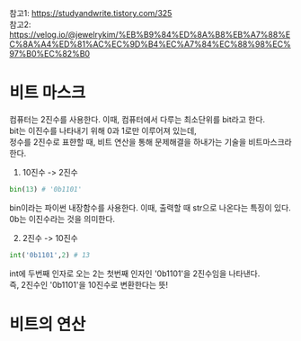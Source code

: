 참고1: https://studyandwrite.tistory.com/325  
참고2: https://velog.io/@jewelrykim/%EB%B9%84%ED%8A%B8%EB%A7%88%EC%8A%A4%ED%81%AC%EC%9D%B4%EC%A7%84%EC%88%98%EC%97%B0%EC%82%B0
# 비트 마스크
컴퓨터는 2진수를 사용한다. 이때, 컴퓨터에서 다루는 최소단위를 bit라고 한다.  
bit는 이진수를 나타내기 위해 0과 1로만 이루어져 있는데,  
정수를 2진수로 표햔할 때, 비트 연산을 통해 문제해결을 하내가는 기술을 비트마스크라 한다.  

1. 10진수 -> 2진수
``` python
bin(13) # '0b1101'
```
bin이라는 파이썬 내장함수를 사용한다. 이때, 출력할 때 str으로 나온다는 특징이 있다.  
0b는 이진수라는 것을 의미한다.  

2. 2진수 -> 10진수
``` python
int('0b1101',2) # 13
```
int에 두번째 인자로 오는 2는 첫번째 인자인 '0b1101'을 2진수임을 나타낸다.  
즉, 2진수인 '0b1101'을 10진수로 변환한다는 뜻!
# 비트의 연산

